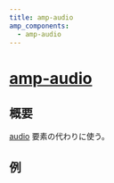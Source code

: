 ```yaml
---
title: amp-audio
amp_components:
  - amp-audio
---
```


# [amp-audio](https://www.ampproject.org/docs/reference/extended/amp-audio.html)

## 概要

[audio](https://html.spec.whatwg.org/multipage/embedded-content.html#the-audio-element)
要素の代わりに使う。

## 例

